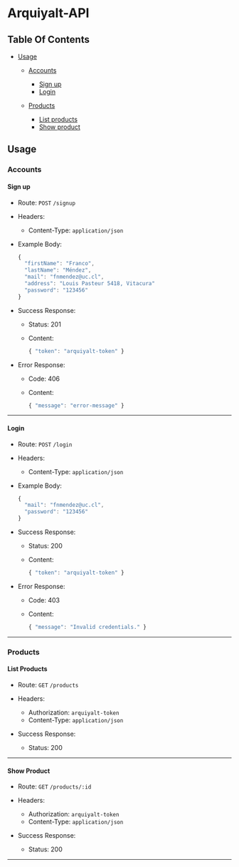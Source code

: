 # Arquiyalt-API

## Table Of Contents

- [Usage](#usage)

  - [Accounts](#accounts)
    - [Sign up](#sign-up)
    - [Login](#login)

  - [Products](#products)
    - [List products](#list-products)
    - [Show product](#show-product)

## Usage

### Accounts

#### Sign up

- Route: `POST` `/signup`

- Headers:
  - Content-Type: `application/json`

- Example Body:

  ```javascript
  {
    "firstName": "Franco",
    "lastName": "Méndez",
    "mail": "fnmendez@uc.cl",
    "address": "Louis Pasteur 5418, Vitacura"
    "password": "123456"
  }
  ```

- Success Response:

  - Status: 201
  - Content:

    ```javascript
    { "token": "arquiyalt-token" }
    ```

- Error Response:

  - Code: 406
  - Content:

    ```javascript
    { "message": "error-message" }
    ```

---

#### Login

- Route: `POST` `/login`

- Headers:
  - Content-Type: `application/json`

- Example Body:

  ```javascript
  {
    "mail": "fnmendez@uc.cl",
    "password": "123456"
  }
  ```

- Success Response:

  - Status: 200
  - Content:

    ```javascript
    { "token": "arquiyalt-token" }
    ```

- Error Response:

  - Code: 403
  - Content:

    ```javascript
    { "message": "Invalid credentials." }
    ```

---

### Products

#### List Products

- Route: `GET` `/products`

- Headers:
  - Authorization: `arquiyalt-token`
  - Content-Type: `application/json`

- Success Response:

  - Status: 200

---

#### Show Product

- Route: `GET` `/products/:id`

- Headers:
  - Authorization: `arquiyalt-token`
  - Content-Type: `application/json`

- Success Response:

  - Status: 200

---
